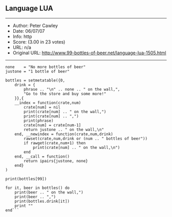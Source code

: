 
## Language LUA ##
---
- Author: Peter Cawley
- Date: 06/07/07
- Info: http
- Score:  (3.00 in 23 votes)
- URL: n/a
- Original URL: http://www.99-bottles-of-beer.net/language-lua-1505.html
---

```phrase  = "Take one down and pass it around,"
none    = "No more bottles of beer"
justone = "1 bottle of beer"

bottles = setmetatable({0,
	drink = {
		phrase .. "\n" .. none .. " on the wall,",
		"Go to the store and buy some more!"
	}},{
	__index = function(crate,num)
		crate[num] = nil
		print(crate[num] .. " on the wall,")
		print(crate[num] .. ",")
		print(phrase)
		crate[num] = crate[num-1]
		return justone .. " on the wall,\n"
	end, __newindex = function(crate,num,drink)
		rawset(crate,num,drink or (num .. " bottles of beer"))
		if rawget(crate,num+1) then
			print(crate[num] .. " on the wall,\n")
		end
	end, __call = function()
		return ipairs{justone, none}
	end}
)

print(bottles[99])

for it, beer in bottles() do
	print(beer .. " on the wall,")
	print(beer .. ",")
	print(bottles.drink[it])
	print ""
end```